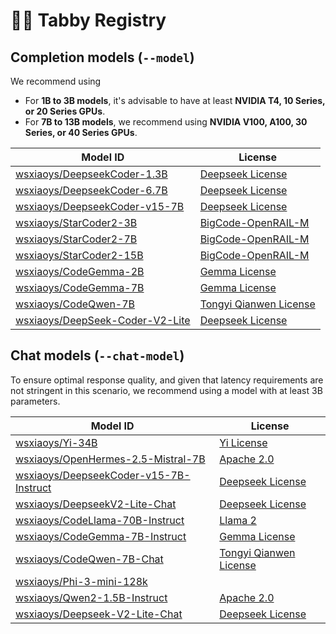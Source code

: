 # 🧑‍🔬 Tabby Registry

## Completion models (`--model`)

We recommend using

* For **1B to 3B models**, it's advisable to have at least **NVIDIA T4, 10 Series, or 20 Series GPUs**.
* For **7B to 13B models**, we recommend using **NVIDIA V100, A100, 30 Series, or 40 Series GPUs**.

| Model ID | License |
| -------- | ------- |
| [wsxiaoys/DeepseekCoder-1.3B](https://huggingface.co/deepseek-ai/deepseek-coder-1.3b-base) | [Deepseek License](https://github.com/deepseek-ai/deepseek-coder/blob/main/LICENSE-MODEL) |
| [wsxiaoys/DeepseekCoder-6.7B](https://huggingface.co/deepseek-ai/deepseek-coder-6.7b-base) | [Deepseek License](https://github.com/deepseek-ai/deepseek-coder/blob/main/LICENSE-MODEL) |
| [wsxiaoys/DeepseekCoder-v15-7B](https://huggingface.co/deepseek-ai/deepseek-coder-7b-base-v1.5) | [Deepseek License](https://github.com/deepseek-ai/deepseek-coder/blob/main/LICENSE-MODEL) |
| [wsxiaoys/StarCoder2-3B](https://huggingface.co/bigcode/starcoder2-3b) | [BigCode-OpenRAIL-M](https://huggingface.co/spaces/bigcode/bigcode-model-license-agreement) |
| [wsxiaoys/StarCoder2-7B](https://huggingface.co/bigcode/starcoder2-7b) | [BigCode-OpenRAIL-M](https://huggingface.co/spaces/bigcode/bigcode-model-license-agreement) |
| [wsxiaoys/StarCoder2-15B](https://huggingface.co/bigcode/starcoder2-15b) | [BigCode-OpenRAIL-M](https://huggingface.co/spaces/bigcode/bigcode-model-license-agreement) |
| [wsxiaoys/CodeGemma-2B](https://huggingface.co/google/codegemma-2b) | [Gemma License](https://ai.google.dev/gemma/terms) |
| [wsxiaoys/CodeGemma-7B](https://huggingface.co/google/codegemma-7b) | [Gemma License](https://ai.google.dev/gemma/terms) |
| [wsxiaoys/CodeQwen-7B](https://huggingface.co/Qwen/CodeQwen1.5-7B-Chat) | [Tongyi Qianwen License](https://github.com/QwenLM/Qwen/blob/main/Tongyi%20Qianwen%20LICENSE%20AGREEMENT) |
| [wsxiaoys/DeepSeek-Coder-V2-Lite](https://huggingface.co/deepseek-ai/DeepSeek-Coder-V2-Lite-Base) | [Deepseek License](https://github.com/deepseek-ai/deepseek-coder/blob/main/LICENSE-MODEL) |


## Chat models (`--chat-model`)

To ensure optimal response quality, and given that latency requirements are not stringent in this scenario, we recommend using a model with at least 3B parameters.

| Model ID | License |
| -------- | ------- |
| [wsxiaoys/Yi-34B](https://huggingface.co/01-ai/Yi-34B) | [Yi License](https://huggingface.co/01-ai/Yi-34B/blob/main/LICENSE) |
| [wsxiaoys/OpenHermes-2.5-Mistral-7B](https://huggingface.co/teknium/OpenHermes-2.5-Mistral-7B) | [Apache 2.0](https://choosealicense.com/licenses/apache-2.0/) |
| [wsxiaoys/DeepseekCoder-v15-7B-Instruct](https://huggingface.co/deepseek-ai/deepseek-coder-7b-instruct-v1.5) | [Deepseek License](https://github.com/deepseek-ai/deepseek-coder/blob/main/LICENSE-MODEL) |
| [wsxiaoys/DeepseekV2-Lite-Chat](https://huggingface.co/deepseek-ai/DeepSeek-V2-Lite) | [Deepseek License](https://github.com/deepseek-ai/deepseek-coder/blob/main/LICENSE-MODEL) |
| [wsxiaoys/CodeLlama-70B-Instruct](https://huggingface.co/codellama/CodeLlama-70b-Instruct-hf) | [Llama 2](https://ai.meta.com/llama/license/) |
| [wsxiaoys/CodeGemma-7B-Instruct](https://huggingface.co/google/codegemma-7b-it) | [Gemma License](https://ai.google.dev/gemma/terms) |
| [wsxiaoys/CodeQwen-7B-Chat](https://huggingface.co/Qwen/CodeQwen1.5-7B-Chat) | [Tongyi Qianwen License](https://github.com/QwenLM/Qwen/blob/main/Tongyi%20Qianwen%20LICENSE%20AGREEMENT) |
| [wsxiaoys/Phi-3-mini-128k](https://huggingface.co/microsoft/Phi-3-mini-128k-instruct) | []() |
| [wsxiaoys/Qwen2-1.5B-Instruct](https://huggingface.co/Qwen/Qwen2-1.5B) | [Apache 2.0](https://choosealicense.com/licenses/apache-2.0/) |
| [wsxiaoys/Deepseek-V2-Lite-Chat](https://huggingface.co/deepseek-ai/DeepSeek-V2-Lite) | [Deepseek License](https://github.com/deepseek-ai/deepseek-coder/blob/main/LICENSE-MODEL) |
